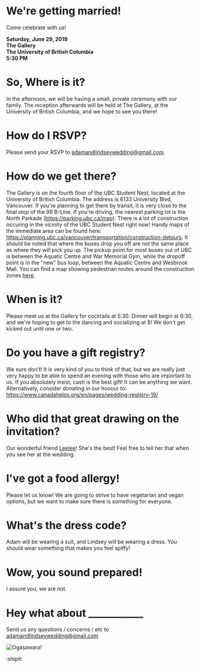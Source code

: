 # We're getting married!

Come celebrate with us!

**Saturday, June 29, 2019  <br />
The Gallery  <br />
The University of British Columbia <br />
5:30 PM  <br />**

# So, Where is it?
In the afternoon, we will be having a small, private ceremony with our family. The reception afterwards will be held at The Gallery, at the University of British Columbia, and we hope to see you there!

# How do I RSVP? 
Please send your RSVP to adamandlindseywedding@gmail.com.

# How do we get there?
The Gallery is on the fourth floor of the UBC Student Nest, located at the University of British Columbia. The address is 6133 University Blvd, Vancouver. If you're planning to get there by transit, it is very close to the final stop of the 99 B-Line. If you're driving, the nearest parking lot is the North Parkade (https://parking.ubc.ca/map). There is a lot of construction occuring in the vicinity of the UBC Student Nest right now! Handy maps of the immediate area can be found here: https://planning.ubc.ca/vancouver/transportation/construction-detours. It should be noted that where the buses drop you off are not the same place as where they will pick you up. The pickup point for most buses out of UBC is between the Aquatic Centre and War Memorial Gym, while the dropoff point is in the "new" bus loop, between the Aquatic Centre and Wesbrook Mall. You can find a map showing pedestrian routes around the construction zones [here](https://planning.ubc.ca/sites/planning.ubc.ca/files/images/transportation/UBC_busloop_sign_2018_v4.pdf).

# When is it?
Please meet us at the Gallery for cocktails at 5:30. Dinner will begin at 6:30, and we're hoping to get to the dancing and socializing at 8! We don't get kicked out until one or two. 

# Do you have a gift registry?
We sure don't! It is very kind of you to think of that, but we are really just very happy to be able to spend an evening with those who are important to us. If you absolutely insist, cash is the best gift! It can be anything we want. Alternatively, consider donating in our honour to: https://www.canadahelps.org/en/pages/wedding-registry-19/

# Who did that great drawing on the invitation?
Our wonderful friend [Leelee](https://www.instagram.com/leelsart/?hl=en)! She's the best! Feel free to tell her that when you see her at the wedding.

# I've got a food allergy!
Please let us know! We are going to strive to have vegetarian and vegan options, but we want to make sure there is something for everyone. 

# What's the dress code?
Adam will be wearing a suit, and Lindsey will be wearing a dress. You should wear something that makes you feel spiffy!

# Wow, you sound prepared!
I assure you, we are not. 

# Hey what about ___________
Send us any questions / concerns / etc to adamandlindseywedding@gmail.com

![Ogasawara!](/images/ogasawara.jpg)

:shipit:
